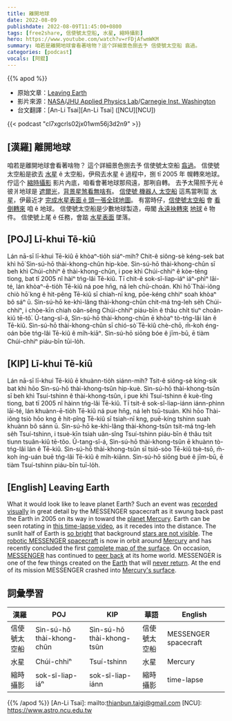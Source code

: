 ```yaml
---
title: 離開地球
date: 2022-08-09
publishdate: 2022-08-09T11:45:00+0800
tags: [free2share, 信使號太空船, 水星, 縮時攝影]
hero: https://www.youtube.com/watch?v=rFDjAfwmWKM
summary: 咱若是離開地球會看著啥物？這个詳細景色捌去予 信使號太空船 翕過。
categories: [podcast]
vocals: [阿錕]
---
```


{{% apod %}}

- 原始文章：[Leaving Earth](https://apod.nasa.gov/apod/ap220809.html)
- 影片來源：[NASA](https://www.nasa.gov/)/[JHU Applied Physics Lab](https://messenger.jhuapl.edu/)/[Carnegie Inst. Washington](https://carnegiescience.edu/)
- 台文翻譯：[An-Li Tsai][An-Li Tsai] ([NCU][NCU])

{{< podcast "cl7xgcrls02jx01wm56j3d2n9" >}}

## [漢羅] 離開地球
咱若是離開地球會看著啥物？
這个詳細景色捌去予 信使號太空船 [翕過][recorded visually]。
信使號太空船是欲去 [水星][planet Mercury] ê 太空船，伊飛去水星 ê 過程中，捌 tī 2005 年 幌轉來地球。
佇這个 [縮時攝影][this time-lapse video] 影片內底，咱看會著地球那飛遠，那咧自轉。
去予太陽照予光 ê 彼爿地球是 [遮爾光][so bright]，[背景星煞看無啥有][stars are not visible]。
[信使號 機器人 太空船][robotic MESSENGER spacecraft] 這馬當咧踅 [水星][Mercury]，伊最近才 [完成水星表面 ê 頭一張全球地圖][complete map of the surface]。
有當時仔，[信使號太空船][MESSENGER] 會 [看倒轉來][peer back] 咱 ê 地球。
信使號太空船是少數地球製造，毋閣 [永遠袂轉來][never return] [地球][Earth t] ê 物件。
信使號上尾 ê 任務，會踮 [水星表面][Mercury's surface] 墜落。

## [POJ] Lī-khui Tē-kiû
Lán nā-sī lī-khui Tē-kiû ē khòaⁿ-tio̍h siáⁿ-mih?
Chit-ê siông-sè kéng-sek bat khì hō͘ Sìn-sú-hō thài-khong-chûn hip-kòe.
Sìn-sú-hō thài-khong-chûn sī beh khì Chúi-chhiⁿ ê thài-khong-chûn, i poe khì Chúi-chhiⁿ ê kòe-têng tiong, bat tī 2005 nî hàiⁿ tńg-lâi Tē-kiû.
Tī chit-ê sok-sî-liap-iáⁿ iáⁿ-phìⁿ lāi-té, lán khòaⁿ-ē-tio̍h Tē-kiû ná poe hn̄g, ná leh chū-choán.
Khì hō͘ Thài-iông chiò hō͘ kng ê hit-pêng Tē-kiû sī chiah-nī kng, pōe-kéng chhiⁿ soah khòaⁿ bô sáⁿ ū.
Sìn-sú-hō ke-khì-lâng thài-khong-chûn chit-má tng-leh se̍h Chúi-chhiⁿ, i chòe-kīn chiah oân-sêng Chúi-chhiⁿ piáu-bīn ê thâu chi̍t tiuⁿ choân-kiû tē-tô͘.
Ū-tang-sî-á, Sìn-sú-hō thài-khong-chûn ē khòaⁿ tò-tńg-lâi lán ê Tē-kiû.
Sìn-sú-hō thài-khong-chûn sī chió-sò͘ Tē-kiû chè-chō, m̄-koh éng-oán bōe tńg-lâi Tē-kiû ê mi̍h-kiāⁿ.
Sìn-sú-hō siōng bóe ê jīm-bū, ē tiàm Chúi-chhiⁿ piáu-bīn tūi-lo̍h.

## [KIP] Lī-khui Tē-kiû
Lán nā-sī lī-khui Tē-kiû ē khuànn-tio̍h siánn-mih?
Tsit-ê siông-sè kíng-sik bat khì hōo Sìn-sú-hō thài-khong-tsûn hip-kuè.
Sìn-sú-hō thài-khong-tsûn sī beh khì Tsuí-tshinn ê thài-khong-tsûn, i pue khì Tsuí-tshinn ê kuè-tîng tiong, bat tī 2005 nî hàinn tńg-lâi Tē-kiû.
Tī tsit-ê sok-sî-liap-iánn iánn-phìnn lāi-té, lán khuànn-ē-tio̍h Tē-kiû ná pue hn̄g, ná leh tsū-tsuán.
Khì hōo Thài-iông tsiò hōo kng ê hit-pîng Tē-kiû sī tsiah-nī kng, puē-kíng tshinn suah khuànn bô sánn ū.
Sìn-sú-hō ke-khì-lâng thài-khong-tsûn tsit-má tng-leh se̍h Tsuí-tshinn, i tsuè-kīn tsiah uân-sîng Tsuí-tshinn piáu-bīn ê thâu tsi̍t tiunn tsuân-kiû tē-tôo.
Ū-tang-sî-á, Sìn-sú-hō thài-khong-tsûn ē khuànn tò-tńg-lâi lán ê Tē-kiû.
Sìn-sú-hō thài-khong-tsûn sī tsió-sòo Tē-kiû tsè-tsō, m̄-koh íng-uán buē tńg-lâi Tē-kiû ê mi̍h-kiānn.
Sìn-sú-hō siōng bué ê jīm-bū, ē tiàm Tsuí-tshinn piáu-bīn tuī-lo̍h.

## [English] Leaving Earth
What it would look like to leave planet Earth?
Such an event was [recorded visually][recorded visually] in great detail by the MESSENGER spacecraft as it swung back past the Earth in 2005 on its way in toward the [planet Mercury][planet Mercury].
Earth can be seen rotating in [this time-lapse video][this time-lapse video], as it recedes into the distance.
The sunlit half of Earth is [so bright][so bright] that background [stars are not visible][stars are not visible].
The [robotic MESSENGER spacecraft][robotic MESSENGER spacecraft] is now in orbit around [Mercury][Mercury] and has recently concluded the first [complete map of the surface][complete map of the surface].
On occasion, [MESSENGER][MESSENGER] has continued to [peer back][peer back] at its home world.
MESSENGER is one of the few things created on the [Earth][Earth e] that will [never return][never return].
At the end of its mission MESSENGER crashed into [Mercury's surface][Mercury's surface].

## 詞彙學習

|漢羅|POJ|KIP|華語|English|
|-|-|-|-|-|
|信使號太空船|Sìn-sú-hō thài-khong-chûn|Sìn-sú-hō thài-khong-tsûn|信使號太空船|MESSENGER spacecraft|
|水星|Chúi-chhiⁿ|Tsuí-tshinn|水星|Mercury|
|縮時攝影|sok-sî-liap-iáⁿ|sok-sî-liap-iánn|縮時攝影|time-lapse|

{{% /apod %}}
[An-Li Tsai]: mailto:thianbun.taigi@gmail.com
[NCU]: https://www.astro.ncu.edu.tw

[copyright]: https://apod.nasa.gov/apod/fap/lib/about_apod.html#srapply

[recorded visually]:https://messenger.jhuapl.edu/Explore/Videos.html
[planet Mercury]:https://solarsystem.nasa.gov/planets/mercury/in-depth/
[this time-lapse video]:http://www.youtube.com/watch?v=rFDjAfwmWKM
[so bright]:http://4.bp.blogspot.com/-RYrGwwZZh3w/UY6H01FhfuI/AAAAAAAADCc/RJPqAsNoVfg/s400/Dogs-Wearing-Sunglasses-Drinking.jpg
[stars are not visible]:http://www.badastronomy.com/bad/tv/foxapollo.html#stars
[robotic MESSENGER spacecraft]:http://messenger.jhuapl.edu/About/Spacecraft-and-Instruments.html#spacecraft
[Mercury]:https://apod.nasa.gov/apod/ap110331.html
[complete map of the surface]:https://apod.nasa.gov/apod/ap190428.html
[MESSENGER]:https://en.wikipedia.org/wiki/MESSENGER
[peer back]:https://apod.nasa.gov/apod/ap130723.html
[Earth e]:https://apod.nasa.gov/apod/ap220206.html
[Earth t]:https://apod.tw/daily/20220206/
[never return]:http://messenger.jhuapl.edu/About/Mission-Design.html#final-extended-mission
[Mercury's surface]:https://www.nasa.gov/press-release/nasa-completes-messenger-mission-with-expected-impact-on-mercurys-surface
